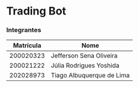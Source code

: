 # Trading Bot

### Integrantes

|Matrícula|Nome|
|-|-|
|200020323|Jefferson Sena Oliveira|
|200021222|Júlia Rodrigues Yoshida|
|202028973|Tiago Albuquerque de Lima|
